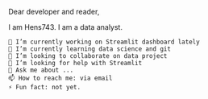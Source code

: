 Dear developer and reader,

I am Hens743. I am a data analyst.

    🔭 I’m currently working on Streamlit dashboard lately
    🌱 I’m currently learning data science and git
    👯 I’m looking to collaborate on data project
    🤔 I’m looking for help with Streamlit
    💬 Ask me about ...
    📫 How to reach me: via email
    ⚡ Fun fact: not yet.


<!---
Hens743/Hens743 is a ✨ special ✨ repository because its `README.md` (this file) appears on your GitHub profile.
You can click the Preview link to take a look at your changes.
--->
